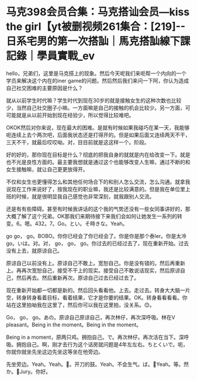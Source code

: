 # 马克398会员合集：马克搭讪会员—kiss the girl【yt被删视频261集合：[219]--日系宅男的第一次搭訕｜馬克搭訕線下課記錄｜學員實戰_ev

hello，兄弟们，这里是马克搭上的现象。然后今天呢我们来呃帮一个内向的一个学员来解决这个内在的iner game的问题。然后然后我们来问一下阿，你认为造成自己社交困难的主要原因是什么？

就从以前学生时代嘛？学生时代到现在30岁的就是接触女生的这种次数也比较少，当然自己社交圈子小嘛。一方面嘛是自己的接触的机会比较少。另一方面，可可能就是从以前开始到现在经验少，所以觉得比较难吧。

OKOK然后对你来说，现在最大的困难。是就有时候如果我碰巧在某一天，我能够呃连续上去个两次吧，后面我状态还是打得开的。但是如果后面又连续两天不干，三天不干，就最后哎哎呦。对，目目前就是这这样一个。阶段。

好的好的，那你现在目标是什么？彻底的把我自身的就就是内在给改变一下。就是也不光是良性方面的。最主要我想就是通过这个也能够改变人生嘛，通过不断的和女生接触嘛，就让自己更更放得开。

不仅和女生也更懂得怎么和其他任何场合下的和别人怎么交流，怎么沟通。就拿我说现在工作来说好了，按我现在的职业嘛，我还是比较满意的。但是我在单位里上班的时候，就是很明显我自己感觉也非常深刻，就我跟别人交流。

还是有有些障碍。甚至有时候我讲话的这个我的气势还没有一些女同事讲好的，那大概了解了这个兄弟。OK那我们来期待接下来我们会如何让她发生一系列的转变。6。嗯。432。7。Go。とい。そ時きな。Yeah。

 go go， go。BOBO。你你已经会了你已经会了。你是你是那个泰ler。你是太冷 go。いは。对。对， go， go， go。你过去的已经过去了，现在重新开始。过去没有上去，就原谅自己。

原谅自己以前没有上。原谅自己不敢上。宽恕自己。你是没有错的。然后再重新上。再再次宽恕自己，接受不干上的现实。接受自己不敢说话现实，然后原谅自己，然后再去。然后重新再次。原谅自己过去已经过去了。

现在重新开始都一切都是新的。然后回头看看他。上去。走过去。转身大大脑一片空，转身转身看着目标，看着结果，它才是你要的结果。OK。转身看看看看。你站在这里拍呦我在这里了，然后你可以我在这里拍，没关系。😊。

Go， go， go。あの。原谅自己原谅自己，再次林仔，再次深呼吸。林在V pleasant。Being in the moment。Being in the moment。

Being in a moment，原两只鸡。拥抱自己。で。再次林仔。再次活在当下。深呼吸。拥抱自己。啊，刚才去行为这个话房就问题是4年左左右。ちとくいで。呃，你就你就坐先坐这边先坐这等坐在他旁边。

先坐旁边。Yeah。Yeah。🎼。开刀的鼓。Yeah。不会生气。ば。🎼Yeah。等。然か。🎼Jury。你好。

